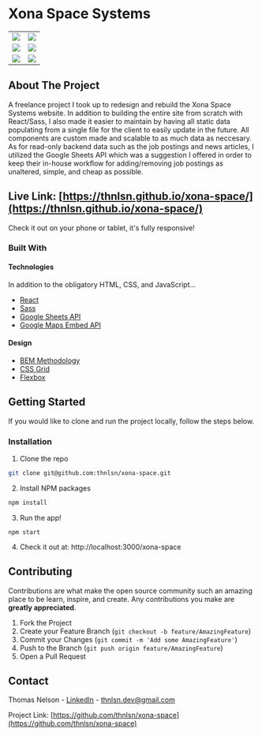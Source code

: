 # Xona Space Systems

<!-- <p align="center">
  <img src="../assets/home.png?raw=true" />
</p> -->

<!-- ![Home](../assets/home.png?raw=true)
![about](../assets/about.png?raw=true)
![Contact](../assets/contact.png?raw=true)
![Careers](../assets/careers.png?raw=true)
![Availabilities](../assets/availabilities.png?raw=true)
![News](../assets/news.png?raw=true) -->

<table>
  <tr>
    <td>
      <img src='../assets/home.png?raw=true'>
    </td>
    <td>
      <img src='../assets/about.png?raw=true'>
    </td>
  </tr>
  <tr>
    <td>
      <img src='../assets/contact.png?raw=true'>
    </td>
    <td>
      <img src='../assets/careers.png?raw=true'>
    </td>
  </tr>
  <tr>
    <td>
      <img src='../assets/availabilities.png?raw=true'>
    </td>
    <td>
      <img src='../assets/news.png?raw=true'>
    </td>
  </tr>
</table>

<!-- ABOUT THE PROJECT -->

## About The Project

A freelance project I took up to redesign and rebuild the Xona Space Systems website. In addition to building the entire site from scratch with React/Sass, I also made it easier to maintain by having all static data populating from a single file for the client to easily update in the future. All components are custom made and scalable to as much data as neccesary. As for read-only backend data such as the job postings and news articles, I utilized the Google Sheets API which was a suggestion I offered in order to keep their in-house workflow for adding/removing job postings as unaltered, simple, and cheap as possible.

## Live Link: [https://thnlsn.github.io/xona-space/](https://thnlsn.github.io/xona-space/)

Check it out on your phone or tablet, it's fully responsive!

### Built With

#### Technologies

In addition to the obligatory HTML, CSS, and JavaScript...

- [React](https://reactjs.org/)
- [Sass](https://sass-lang.com/)
- [Google Sheets API](https://developers.google.com/sheets/api)
- [Google Maps Embed API](https://developers.google.com/maps/documentation/embed/get-started)

#### Design

- [BEM Methodology](https://en.bem.info/methodology/)
- [CSS Grid](https://developer.mozilla.org/en-US/docs/Web/CSS/CSS_Grid_Layout)
- [Flexbox](https://developer.mozilla.org/en-US/docs/Glossary/Flexbox)

<!-- GETTING STARTED -->

## Getting Started

If you would like to clone and run the project locally, follow the steps below.

### Installation

1. Clone the repo

```sh
git clone git@github.com:thnlsn/xona-space.git
```

2. Install NPM packages

```sh
npm install
```

3. Run the app!

```JS
npm start
```

4. Check it out at: http://localhost:3000/xona-space

<!-- CONTRIBUTING -->

## Contributing

Contributions are what make the open source community such an amazing place to be learn, inspire, and create. Any contributions you make are **greatly appreciated**.

1. Fork the Project
2. Create your Feature Branch (`git checkout -b feature/AmazingFeature`)
3. Commit your Changes (`git commit -m 'Add some AmazingFeature'`)
4. Push to the Branch (`git push origin feature/AmazingFeature`)
5. Open a Pull Request

<!-- CONTACT -->

## Contact

Thomas Nelson - [LinkedIn](https://www.linkedin.com/in/thnlsn/) - thnlsn.dev@gmail.com

Project Link: [https://github.com/thnlsn/xona-space](https://github.com/thnlsn/xona-space)
